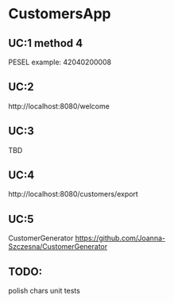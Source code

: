 # CustomersApp

## UC:1 method 4

PESEL example: 42040200008

## UC:2

http://localhost:8080/welcome

## UC:3

TBD

## UC:4

http://localhost:8080/customers/export

## UC:5

CustomerGenerator
https://github.com/Joanna-Szczesna/CustomerGenerator

## TODO:
polish chars
unit tests